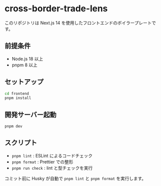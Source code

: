 # cross-border-trade-lens

このリポジトリは Next.js 14 を使用したフロントエンドのボイラープレートです。

## 前提条件
- Node.js 18 以上
- pnpm 8 以上

## セットアップ
```bash
cd frontend
pnpm install
```

## 開発サーバー起動
```bash
pnpm dev
```

## スクリプト
- `pnpm lint` : ESLint によるコードチェック
- `pnpm format` : Prettier での整形
- `pnpm run check` : lint と型チェックを実行

コミット前に Husky が自動で `pnpm lint` と `pnpm format` を実行します。

